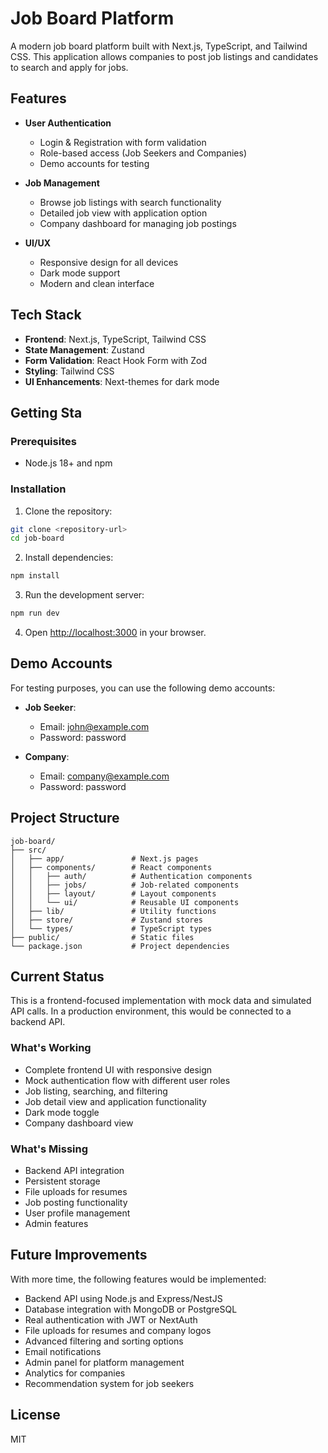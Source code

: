 # Job Board Platform

A modern job board platform built with Next.js, TypeScript, and Tailwind CSS. This application allows companies to post job listings and candidates to search and apply for jobs.

## Features

- **User Authentication**
  - Login & Registration with form validation
  - Role-based access (Job Seekers and Companies)
  - Demo accounts for testing

- **Job Management**
  - Browse job listings with search functionality
  - Detailed job view with application option
  - Company dashboard for managing job postings

- **UI/UX**
  - Responsive design for all devices
  - Dark mode support
  - Modern and clean interface

## Tech Stack

- **Frontend**: Next.js, TypeScript, Tailwind CSS
- **State Management**: Zustand
- **Form Validation**: React Hook Form with Zod
- **Styling**: Tailwind CSS
- **UI Enhancements**: Next-themes for dark mode

## Getting Sta

### Prerequisites

- Node.js 18+ and npm

### Installation

1. Clone the repository:
```bash
git clone <repository-url>
cd job-board
```

2. Install dependencies:
```bash
npm install
```

3. Run the development server:
```bash
npm run dev
```

4. Open [http://localhost:3000](http://localhost:3000) in your browser.

## Demo Accounts

For testing purposes, you can use the following demo accounts:

- **Job Seeker**:
  - Email: john@example.com
  - Password: password

- **Company**:
  - Email: company@example.com
  - Password: password

## Project Structure

```
job-board/
├── src/
│   ├── app/               # Next.js pages
│   ├── components/        # React components
│   │   ├── auth/          # Authentication components
│   │   ├── jobs/          # Job-related components
│   │   ├── layout/        # Layout components
│   │   └── ui/            # Reusable UI components
│   ├── lib/               # Utility functions
│   ├── store/             # Zustand stores
│   └── types/             # TypeScript types
├── public/                # Static files
└── package.json           # Project dependencies
```

## Current Status

This is a frontend-focused implementation with mock data and simulated API calls. In a production environment, this would be connected to a backend API.

### What's Working

- Complete frontend UI with responsive design
- Mock authentication flow with different user roles
- Job listing, searching, and filtering
- Job detail view and application functionality
- Dark mode toggle
- Company dashboard view

### What's Missing

- Backend API integration
- Persistent storage
- File uploads for resumes
- Job posting functionality
- User profile management
- Admin features

## Future Improvements

With more time, the following features would be implemented:

- Backend API using Node.js and Express/NestJS
- Database integration with MongoDB or PostgreSQL
- Real authentication with JWT or NextAuth
- File uploads for resumes and company logos
- Advanced filtering and sorting options
- Email notifications
- Admin panel for platform management
- Analytics for companies
- Recommendation system for job seekers

## License

MIT
